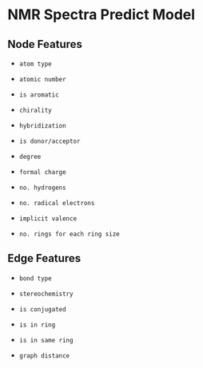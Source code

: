 # NMR Spectra Predict Model


## Node Features

- `atom type`

- `atomic number`

- `is aromatic`

- `chirality`

- `hybridization`

- `is donor/acceptor`

- `degree`

- `formal charge`

- `no. hydrogens`

- `no. radical electrons`

- `implicit valence`

- `no. rings for each ring size`


## Edge Features

- `bond type`

- `stereochemistry`

- `is conjugated`

- `is in ring`

- `is in same ring` 

- `graph distance`